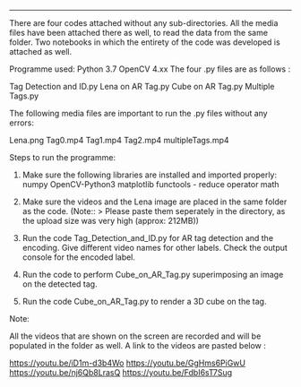 
-------------------------------------------------------------
There are four codes attached without any sub-directories. 
All the media files have been attached there as well, to read the data from the same folder.
Two notebooks in which the entirety of the code was developed is attached as well.

Programme used:
Python 3.7
OpenCV 4.xx
The four .py files are as follows :

Tag Detection and ID.py
Lena on AR Tag.py
Cube on AR Tag.py
Multiple Tags.py

The following media files are important to run the .py files without any errors:

Lena.png
Tag0.mp4
Tag1.mp4
Tag2.mp4
multipleTags.mp4

Steps to run the programme:

1. Make sure the following libraries are installed and imported properly:
	numpy
	OpenCV-Python3
	matplotlib
	functools - reduce
	operator
	math

2. Make sure the videos and the Lena image are placed in the same folder as the code. (Note::  > Please paste them seperately in the directory, as the upload size was very high (approx: 212MB))

3. Run the code Tag_Detection_and_ID.py for AR tag detection and the encoding. Give different video names for other labels. Check the output console for the encoded label.

4. Run the code to perform Cube_on_AR_Tag.py superimposing an image on the detected tag.

5. Run the code Cube_on_AR_Tag.py to render a 3D cube on the tag.

Note:

All the videos that are shown on the screen are recorded and will be populated in the folder as well.
A link to the videos are pasted below :

https://youtu.be/iD1m-d3b4Wo
https://youtu.be/GgHms6PiGwU
https://youtu.be/nj6Qb8LrasQ
https://youtu.be/FdbI6sT7Sug
